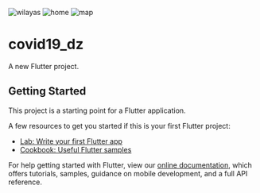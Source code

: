 ![wilayas](https://media.discordapp.net/attachments/544666013707272194/734657788403384360/1595226423877.png?width=266&height=447)
![home](https://media.discordapp.net/attachments/544666013707272194/734657787866644510/1595226445067.png?width=266&height=447)
![map](https://media.discordapp.net/attachments/544666013707272194/734657788931997736/1595226417304.png?width=266&height=447)

# covid19_dz

A new Flutter project.

## Getting Started

This project is a starting point for a Flutter application.

A few resources to get you started if this is your first Flutter project:

- [Lab: Write your first Flutter app](https://flutter.dev/docs/get-started/codelab)
- [Cookbook: Useful Flutter samples](https://flutter.dev/docs/cookbook)

For help getting started with Flutter, view our
[online documentation](https://flutter.dev/docs), which offers tutorials,
samples, guidance on mobile development, and a full API reference.
